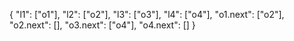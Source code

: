 {
  "l1": ["o1"],
  "l2": ["o2"],
  "l3": ["o3"],
  "l4": ["o4"],
  "o1.next": ["o2"],
  "o2.next": [],
  "o3.next": ["o4"],
  "o4.next": []
}
